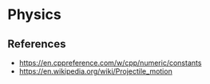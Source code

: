 # Physics

## References

* <https://en.cppreference.com/w/cpp/numeric/constants>
* <https://en.wikipedia.org/wiki/Projectile_motion>

